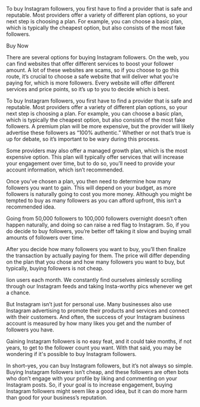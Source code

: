 To buy Instagram followers, you first have to find a provider that is safe and reputable. Most providers offer a variety of different plan options, so your next step is choosing a plan. For example, you can choose a basic plan, which is typically the cheapest option, but also consists of the most fake followers.

Buy Now

There are several options for buying Instagram followers. On the web, you can find websites that offer different services to boost your follower amount. A lot of these websites are scams, so if you choose to go this route, it’s crucial to choose a safe website that will deliver what you’re paying for, which is more followers. Every website will offer different services and price points, so it’s up to you to decide which is best.

To buy Instagram followers, you first have to find a provider that is safe and reputable. Most providers offer a variety of different plan options, so your next step is choosing a plan. For example, you can choose a basic plan, which is typically the cheapest option, but also consists of the most fake followers. A premium plan will be more expensive, but the provider will likely advertise these followers as “100% authentic.” Whether or not that’s true is up for debate, so it’s important to be wary during this process.

Some providers may also offer a managed growth plan, which is the most expensive option. This plan will typically offer services that will increase your engagement over time, but to do so, you’ll need to provide your account information, which isn’t recommended.

Once you’ve chosen a plan, you then need to determine how many followers you want to gain. This will depend on your budget, as more followers is naturally going to cost you more money. Although you might be tempted to buy as many followers as you can afford upfront, this isn’t a recommended idea.

Going from 50,000 followers to 100,000 followers overnight doesn’t often happen naturally, and doing so can raise a red flag to Instagram. So, if you do decide to buy followers, you’re better off taking it slow and buying small amounts of followers over time.

After you decide how many followers you want to buy, you’ll then finalize the transaction by actually paying for them. The price will differ depending on the plan that you chose and how many followers you want to buy, but typically, buying followers is not cheap.

lion users each month. We constantly find ourselves aimlessly scrolling through our Instagram feeds and taking Insta-worthy pics whenever we get a chance.

But Instagram isn’t just for personal use. Many businesses also use Instagram advertising to promote their products and services and connect with their customers. And often, the success of your Instagram business account is measured by how many likes you get and the number of followers you have.

Gaining Instagram followers is no easy feat, and it could take months, if not years, to get to the follower count you want. With that said, you may be wondering if it's possible to buy Instagram followers.

In short–yes, you can buy Instagram followers, but it’s not always so simple. Buying Instagram followers isn’t cheap, and these followers are often bots who don’t engage with your profile by liking and commenting on your Instagram posts. So, if your goal is to increase engagement, buying Instagram followers might seem like a good idea, but it can do more harm than good for your business’s reputation.

